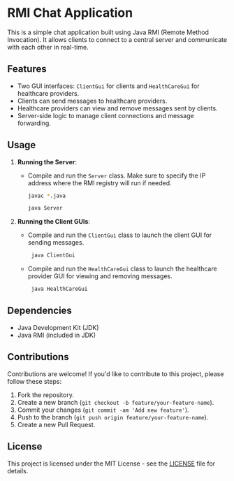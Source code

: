 # RMI Chat Application

This is a simple chat application built using Java RMI (Remote Method Invocation). It allows clients to connect to a central server and communicate with each other in real-time.

## Features

- Two GUI interfaces: `ClientGui` for clients and `HealthCareGui` for healthcare providers.
- Clients can send messages to healthcare providers.
- Healthcare providers can view and remove messages sent by clients.
- Server-side logic to manage client connections and message forwarding.

## Usage

1. **Running the Server**:
   - Compile and run the `Server` class. Make sure to specify the IP address where the RMI registry will run if needed.
     ```bash
     javac *.java
     ```
     ```bash
     java Server
     ```

2. **Running the Client GUIs**:
   - Compile and run the `ClientGui` class to launch the client GUI for sending messages.
     ```bash
      java ClientGui
     ```
   - Compile and run the `HealthCareGui` class to launch the healthcare provider GUI for viewing and removing messages.
     ```bash
      java HealthCareGui
     ```

## Dependencies

- Java Development Kit (JDK)
- Java RMI (included in JDK)

## Contributions

Contributions are welcome! If you'd like to contribute to this project, please follow these steps:
1. Fork the repository.
2. Create a new branch (`git checkout -b feature/your-feature-name`).
3. Commit your changes (`git commit -am 'Add new feature'`).
4. Push to the branch (`git push origin feature/your-feature-name`).
5. Create a new Pull Request.

## License

This project is licensed under the MIT License - see the [LICENSE](LICENSE) file for details.

